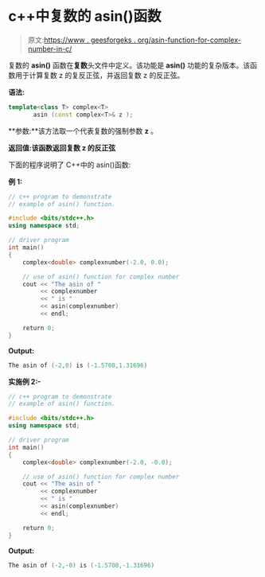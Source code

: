 # c++中复数的 asin()函数

> 原文:[https://www . geesforgeks . org/asin-function-for-complex-number-in-c/](https://www.geeksforgeeks.org/asin-function-for-complex-number-in-c/)

复数的 **asin()** 函数在**复数**头文件中定义。该功能是 **asin()** 功能的复杂版本。该函数用于计算复数 z 的复反正弦，并返回复数 z 的反正弦。

**语法:**

```cpp
template<class T> complex<T> 
       asin (const complex<T>& z );

```

**参数:**该方法取一个代表复数的强制参数 **z** 。

**返回值:**该函数返回复数 z 的**反正弦**

下面的程序说明了 C++中的 asin()函数:

**例 1:**

```cpp
// c++ program to demonstrate
// example of asin() function.

#include <bits/stdc++.h>
using namespace std;

// driver program
int main()
{
    complex<double> complexnumber(-2.0, 0.0);

    // use of asin() function for complex number
    cout << "The asin of "
         << complexnumber
         << " is "
         << asin(complexnumber)
         << endl;

    return 0;
}
```

**Output:**

```cpp
The asin of (-2,0) is (-1.5708,1.31696)

```

**实施例 2:-**

```cpp
// c++ program to demonstrate
// example of asin() function.

#include <bits/stdc++.h>
using namespace std;

// driver program
int main()
{
    complex<double> complexnumber(-2.0, -0.0);

    // use of asin() function for complex number
    cout << "The asin of "
         << complexnumber
         << " is "
         << asin(complexnumber)
         << endl;

    return 0;
}
```

**Output:**

```cpp
The asin of (-2,-0) is (-1.5708,-1.31696)

```